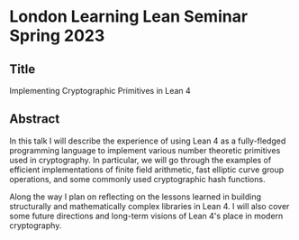 # London Learning Lean Seminar Spring 2023

## Title
Implementing Cryptographic Primitives in Lean 4

## Abstract
In this talk I will describe the experience of using Lean 4 as a fully-fledged programming language
to implement various number theoretic primitives used in cryptography. In particular, we will go 
through the examples of efficient implementations of finite field arithmetic, fast elliptic curve 
group operations, and some commonly used cryptographic hash functions. 

Along the way I plan on reflecting on the lessons learned in building structurally and
mathematically complex libraries in Lean 4. I will also cover some future directions and long-term
visions of Lean 4's place in modern cryptography.
